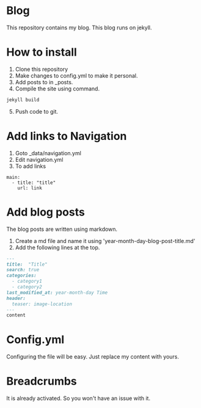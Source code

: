 # Blog
This repository contains my blog. This blog runs on jekyll.

# How to install

1. Clone this repository
2. Make changes to config.yml to make it personal.
3. Add posts to in _posts.
4. Compile the site using command.
```bash
jekyll build
```
5. Push code to git.

# Add links to Navigation

1. Goto _data/navigation.yml
2. Edit navigation.yml
3. To add links
```
main:
  - title: "title"
    url: link
```
# Add blog posts

The blog posts are written using markdown.
1. Create a md file and name it using 'year-month-day-blog-post-title.md'
2. Add the following lines at the top.
```markdown
---
title:  "Title"
search: true
categories: 
  - category1
  - category2
last_modified_at: year-month-day Time
header:
  teaser: image-location
---
content
```

# Config.yml

Configuring the file will be easy. Just replace my content with yours.

# Breadcrumbs

It is already activated. So you won't have an issue with it.